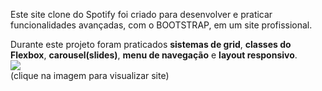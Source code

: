 Este site clone do Spotify foi criado para desenvolver e praticar funcionalidades avançadas, com o BOOTSTRAP, em um site profissional.

Durante este projeto foram praticados **sistemas de grid**, **classes do Flexbox**, **carousel(slides)**, **menu de navegação** e **layout responsivo**.<br/>[![](https://werlencardoso.files.wordpress.com/2020/09/spotify.jpg?w=500)](http://werlencardoso.epizy.com/spotify-clone/?i=1)<br/>
(clique na imagem para visualizar site)
